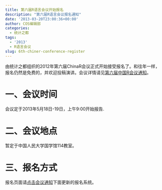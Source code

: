 ```yaml
---
title: 第六届R语言会议开始报名
description: "第六届R语言会议报名通知"
date: '2013-03-20T23:00:36+00:00'
author: COS编辑部
categories:
  - 统计之都
tags:
  - '2013'
  - R语言会议
slug: 6th-chiner-conference-register
---
```


由统计之都组织的2012年第六届ChinaR会议正式开始接受报名了。和往年一样，报名仍然是免费的，并欢迎投稿演讲。会议详情请见[第六届中国R会议通知](https://cos.name/2013/02/chinar-beijing-2013/)。

# 一、会议时间

会议定于2013年5月18日-19日，上午9:00开始报告.

# 二、会议地点

暂定于中国人民大学国学馆114教室。

# 三、报名方式

报名页面请[点击会议通知](https://cos.name/2013/02/chinar-beijing-2013/)下面更新的报名系统。
